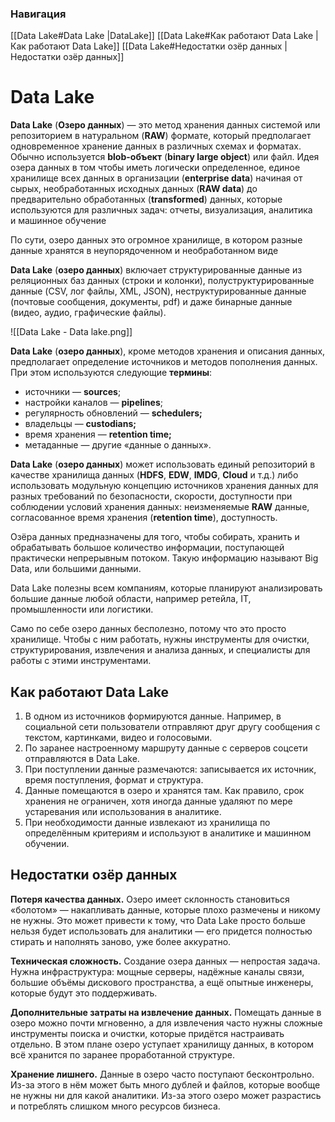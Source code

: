 ### Навигация

[[Data Lake#Data Lake |DataLake]]
[[Data Lake#Как работают Data Lake |Как работают Data Lake]]
[[Data Lake#Недостатки озёр данных |Недостатки озёр данных]]


# Data Lake


**Data Lake** (**Озеро данных**) — это метод хранения данных системой или репозиторием в натуральном (**RAW**) формате, который предполагает одновременное хранение данных в различных схемах и форматах. Обычно используется **blob-объект** (**binary large object**) или файл. Идея озера данных в том чтобы иметь логически определенное, единое хранилище всех данных в организации (**enterprise data**) начиная от сырых, необработанных исходных данных (**RAW data**) до предварительно обработанных (**transformed**) данных, которые используются для различных задач: отчеты, визуализация, аналитика и машинное обучение


По сути, озеро данных это огромное хранилище, в котором разные данные хранятся в неупорядоченном и необработанном виде 

**Data Lake** (**озеро данных**) включает структурированные данные из реляционных баз данных (строки и колонки), полуструктурированные данные (CSV, лог файлы, XML, JSON), неструктурированные данные (почтовые сообщения, документы, pdf) и даже бинарные данные (видео, аудио, графические файлы).

![[Data Lake - Data lake.png]]

**Data Lake** (**озеро данных**), кроме методов хранения и описания данных, предполагает определение источников и методов пополнения данных. При этом используются следующие **термины**:

- источники — **sources**;
- настройки каналов — **pipelines**;
- регулярность обновлений — **schedulers;**
- владельцы — **custodians;**
- время хранения — **retention time;**
- метаданные — другие «данные о данных».

**Data Lake** (**озеро данных**) может использовать единый репозиторий в качестве хранилища данных (**HDFS**, **EDW**, **IMDG**, **Cloud** и т.д.) либо использовать модульную концепцию источников хранения данных для разных требований по безопасности, скорости, доступности при соблюдении условий хранения данных: неизменяемые **RAW** данные, согласованное время хранения (**retention time**), доступность.

Озёра данных предназначены для того, чтобы собирать, хранить и обрабатывать большое количество информации, поступающей практически непрерывным потоком. Такую информацию называют Big Data, или большими данными.

Data Lake полезны всем компаниям, которые планируют анализировать большие данные любой области, например ретейла, IT, промышленности или логистики.

Само по себе озеро данных бесполезно, потому что это просто хранилище. Чтобы с ним работать, нужны инструменты для очистки, структурирования, извлечения и анализа данных, и специалисты для работы с этими инструментами.

## Как работают Data Lake


1. В одном из источников формируются данные. Например, в социальной сети пользователи отправляют друг другу сообщения с текстом, картинками, видео и голосовыми.
2. По заранее настроенному маршруту данные с серверов соцсети отправляются в Data Lake.
3. При поступлении данные размечаются: записывается их источник, время поступления, формат и структура.
4. Данные помещаются в озеро и хранятся там. Как правило, срок хранения не ограничен, хотя иногда данные удаляют по мере устаревания или использования в аналитике.
5. При необходимости данные извлекают из хранилища по определённым критериям и используют в аналитике и машинном обучении.

## Недостатки озёр данных

**Потеря качества данных.** Озеро имеет склонность становиться «болотом» — накапливать данные, которые плохо размечены и никому не нужны. Это может привести к тому, что Data Lake просто больше нельзя будет использовать для аналитики — его придется полностью стирать и наполнять заново, уже более аккуратно.  
  
**Техническая сложность.** Создание озера данных — непростая задача. Нужна инфраструктура: мощные серверы, надёжные каналы связи, большие объёмы дискового пространства, а ещё опытные инженеры, которые будут это поддерживать. 
  
**Дополнительные затраты на извлечение данных.** Помещать данные в озеро можно почти мгновенно, а для извлечения часто нужны сложные инструменты поиска и очистки, которые придётся настраивать отдельно. В этом плане озеро уступает хранилищу данных, в котором всё хранится по заранее проработанной структуре.  
  
**Хранение лишнего.** Данные в озеро часто поступают бесконтрольно. Из-за этого в нём может быть много дублей и файлов, которые вообще не нужны ни для какой аналитики. Из-за этого озеро может разрастись и потреблять слишком много ресурсов бизнеса.